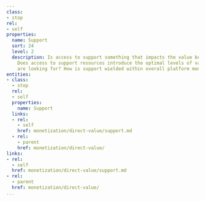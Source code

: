 ```yaml
---
class:
- stop
rel:
- self
properties:
  name: Support
  sort: 24
  level: 2
  description: Is access to support something that impacts the value being generated?
    Does access to support resources introduce the optimal levels of value consumers
    are looking for? How is support wielded within overall platform monetization.
entities:
- class:
  - stop
  rel:
  - self
  properties:
    name: Support
  links:
  - rel:
    - self
    href: monetization/direct-value/support.md
  - rel:
    - parent
    href: monetization/direct-value/
links:
- rel:
  - self
  href: monetization/direct-value/support.md
- rel:
  - parent
  href: monetization/direct-value/
...
```


